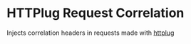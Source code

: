 HTTPlug Request Correlation
===========================
 
Injects correlation headers in requests made with [httplug]
 
[httplug]: http://docs.php-http.org/en/latest/index.html

